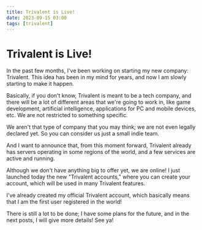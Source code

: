 ```yaml
---
title: Trivalent is Live!
date: 2023-09-15 03:00
tags: [trivalent]
---
```


# Trivalent is Live!

In the past few months, I've been working on starting my new company: Trivalent. This idea has been in my mind for years, and now I am slowly starting to make it happen.

Basically, if you don't know, Trivalent is meant to be a tech company, and there will be a lot of different areas that we're going to work in, like game development, artificial intelligence, applications for PC and mobile devices, etc. We are not restricted to something specific.

We aren't that type of company that you may think; we are not even legally declared yet.
So you can consider us just a small indie team.

And I want to announce that, from this moment forward, Trivalent already has servers operating in some regions of the world, and a few services are active and running.

Although we don't have anything big to offer yet, we are online! I just launched today the new "Trivalent accounts," where you can create your account, which will be used in many Trivalent features.

I've already created my official Trivalent account, which basically means that I am the first user registered in the world!

There is still a lot to be done; I have some plans for the future, and in the next posts, I will give more details! See ya!